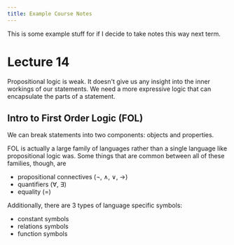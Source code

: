 ```yaml
---
title: Example Course Notes
---
```


This is some example stuff for if I decide to take notes this way next term.

# Lecture 14

Propositional logic is weak. It doesn't give us any insight into the inner workings of our statements.
We need a more expressive logic that can encapsulate the parts of a statement.

## Intro to First Order Logic (FOL)

We can break statements into two components: objects and properties.

FOL is actually a large family of languages rather than a single language like propositional logic was.
Some things that are common between all of these families, though, are

- propositional connectives ($\neg$, $\land$, $\lor$, $\rightarrow$)
- quantifiers ($\forall$, $\exists$)
- equality ($=$)

Additionally, there are 3 types of language specific symbols:

- constant symbols
- relations symbols
- function symbols

